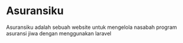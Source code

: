 # Asuransiku
Asuransiku adalah sebuah website untuk mengelola nasabah program asuransi jiwa dengan menggunakan laravel
